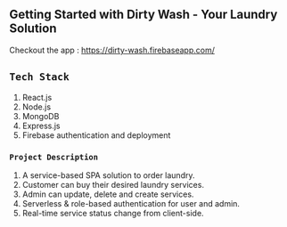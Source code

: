 ## Getting Started with Dirty Wash - Your Laundry Solution
Checkout the app : https://dirty-wash.firebaseapp.com/

## `Tech Stack`
1. React.js
2. Node.js
3. MongoDB
4. Express.js
5. Firebase authentication and deployment

### `Project Description`
1. A service-based SPA solution to order laundry.
2. Customer can buy their desired laundry services.
3. Admin can update, delete and create services.
4. Serverless & role-based authentication for user and admin.
5. Real-time service status change from client-side. 



